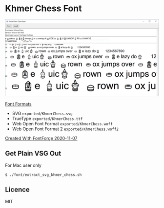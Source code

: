 # Khmer Chess Font

![Khmer Chess Font](./exported/KhmerChessFont.PNG "Khmer Chess Font")

[Font Formats](https://css-tricks.com/understanding-web-fonts-getting/#font-formats)

* SVG `exported/KhmerChess.svg`
* TrueType `exported/KhmerChess.ttf`
* Web Open Font Format `exported/KhmerChess.woff`
* Web Open Font Format 2 `exported/KhmerChess.woff2`

[Created With FontForge 2020-11-07](https://fontforge.org/en-US/)

## Get Plain VSG Out

For Mac user only

```base
$ ./font/extract_svg_khmer_chess.sh
```

## Licence

MIT
